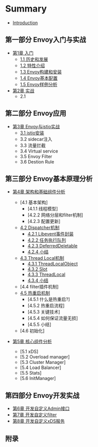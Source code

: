 # Summary

* [Introduction](README.md)

## 第一部分 Envoy入门与实战

* [第1章 入门](chapter1/README.md)
  * [1.1 历史和发展]()
  * [1.2 特性介绍]()
  * [1.3 Envoy构建和安装]()
  * [1.4 Envoy基本配置]()
  * [1.5 Envoy样例分析]()
* [第2章 实战](chapter2/README.md)
  * 2.1 

## 第二部分 Envoy应用

* [第3章 Envoy与istio实战](chapter3/README.md)
  * [3.1 istio安装]()
  * 3.2 sidecar注入
  * 3.3 流量拦截
  * 3.4 Virtual service
  * 3.5 Envoy Filter
  * 3.6 Destion Rule

## 第三部分 Envoy基本原理分析

* [第4章 架构和基础组件分析](chapter4/README.md)
  * [4.1 基本架构]
    * [4.1.1 线程模型]
    * [4.2.2 网络分层和filter机制]
    * [4.2.3 配置更新]
  * [4.2 Dispatcher机制](chapter4/4-2.md)
    * [4.2.1 Libevent事件封装](chapter4/4-2-1.md)
    * [4.2.2 任务执行队列](chapter4/4-2-2.md)
    * [4.2.3 DeferredDeletable](chapter4/4-2-3.md)
    * [4.2.4 小结](chapter4/4-2-4.md)
  * [4.3 Thread Local机制](chapter4/4-3.md)
    * [4.3.1 ThreadLocalObject](chapter4/4-3-1.md)
    * [4.3.2 Slot](chapter4/4-3-2.md)
    * [4.3.3 ThreadLocal](chapter4/4-3-3.md)
    * [4.3.4 小结](chapter4/4-3-4.md)
  * [4.4 filter插件机制]
  * [4.5 热重启机制](chapter4/4-5.md)
    * [4.5.1 什么是热重启?]
    * [4.5.2 热重启流程]
    * [4.5.3 关键技术]
    * [4.5.4 如何保证流量无损]
    * [4.5.5 小结]
  * [4.6 初始化]
  
* [第5章 核心组件分析](chapter5/README.md)
  * [5.1 xDS]
  * [5.2 Overload manager]
  * [5.3 Cluster Manager]
  * [5.4 Load Balancer]
  * [5.5 Stats]
  * [5.6 InitManager]

## 第四部分 Envoy开发实战

* [第6章 开发自定义Admin接口](chapter6/README.md)
* [第7章 开发自定义filter](chapter7/README.md)
* [第8章 开发自定义xDS服务](chapter8/README.md)

## 附录
